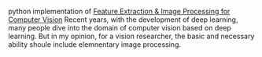 python implementation of
    <a href="http://citeseerx.ist.psu.edu/viewdoc/download?doi=10.1.1.375.6848&rep=rep1&type=pdf">Feature Extraction & Image Processing for Computer Vision</a>
    Recent years, with the development of deep learning, many people dive into the domain of computer vision based on deep learning. But in my opinion, for a vision researcher, the basic and necessary ability shoule include elemnentary image processing.
    
    
  </body>
</html>
